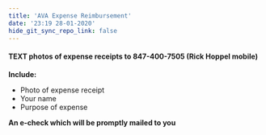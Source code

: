 ```yaml
---
title: 'AVA Expense Reimbursement'
date: '23:19 28-01-2020'
hide_git_sync_repo_link: false
---
```


#### TEXT photos of expense receipts to **847-400-7505** (Rick Hoppel mobile) 

**Include:**
* Photo of expense receipt
* Your name
* Purpose of expense

**An e-check which will be promptly mailed to you**
